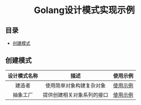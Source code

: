 <div align="center">
    <h1>Golang设计模式实现示例</h1>
</div>

<h2>目录</h2>

<!-- TOC -->
  * [创建模式](#创建模式)
<!-- TOC -->

## 创建模式

| 设计模式名称 |       描述       |           使用示例           |
|:------:|:--------------:|:------------------------:|
|  建造者   |  使用简单对象构建复杂对象  |     [使用示例](builder)      |
|  抽象工厂  | 提供创建相关对象系列的接口	 | [使用示例](builder/usage.go) |
